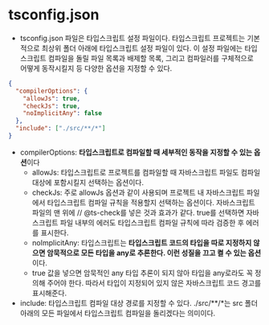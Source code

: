 # tsconfig.json

- tsconfig.json 파일은 타입스크립트 설정 파일이다. 타입스크립트 프로젝트는 기본적으로 최상위 폴더 아래에 타입스크립트 설정 파일이 있다. 이 설정 파일에는 타입스크립트 컴파일을 돌릴 파일 목록과 배제할 목록, 그리고 컴파일러를 구체적으로 어떻게 동작시킬지 등 다양한 옵션을 지정할 수 있다.

```json
{
  "compilerOptions": {
    "allowJs": true,
    "checkJs": true,
    "noImplicitAny": false
  },
  "include": ["./src/**/*"]
}
```

- compilerOptions: **타입스크립트로 컴파일할 때 세부적인 동작을 지정할 수 있는 옵션**이다
  - allowJs: 타입스크립트로 프로젝트를 컴파일할 때 자바스크립트 파일도 컴파일 대상에 포함시킬지 선택하는 옵션이다.
  - checkJs: 주로 allowJs 옵션과 같이 사용되며 프로젝트 내 자바스크립트 파일에서 타입스크립트 컴파일 규칙을 적용할지 선택하는 옵션이다. 자바스크립트 파일의 맨 위에 // @ts-check를 넣은 것과 효과가 같다. true를 선택하면 자바스크립트 파일 내부의 에러도 타입스크립트 컴파일 규칙에 따라 검증한 후 에러를 표시한다.
  - noImplicitAny: 타입스크립트는 **타입스크립트 코드의 타입을 따로 지정하지 않으면 암묵적으로 모든 타입을 any로 추론한다. 이런 성질을 끄고 켤 수 있는 옵션**이다.
  - true 값을 넣으면 암묵적인 any 타입 추론이 되지 않아 타입을 any로라도 꼭 정의해 주어야 한다. 따라서 타입이 지정되어 있지 않은 자바스크립트 코드 경고를 표시해준다.
- include: 타입스크립트 컴파일 대상 경로를 지정할 수 있다. ./src/\**/*는 src 폴더 아래의 모든 파일에서 타입스크립트 컴파일을 돌리겠다는 의미이다.

